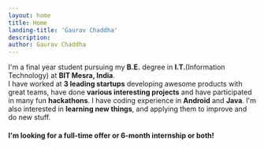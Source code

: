 ```yaml
---
layout: home
title: Home
landing-title: 'Gaurav Chaddha'
description: 
author: Gaurav Chaddha
---
```


I'm a final year student pursuing my **B.E.** degree in **I.T.**(Information Technology) at **BIT Mesra, India**.
<br>I have worked at **3 leading startups** developing awesome products with great teams, have done **various interesting projects** and have participated in many fun **hackathons**. I have coding experience in **Android** and **Java**. I'm also interested in **learning new things**, and applying them to improve and do new stuff. 
<h4>I'm looking for a full-time offer or 6-month internship or both!</h4>
